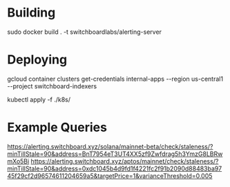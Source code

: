 # Building

sudo docker build . -t switchboardlabs/alerting-server

# Deploying

gcloud container clusters get-credentials internal-apps --region us-central1 --project switchboard-indexers

kubectl apply -f ./k8s/

# Example Queries

https://alerting.switchboard.xyz/solana/mainnet-beta/check/staleness/?minTillStale=90&address=BnT7954eT3UT4XX5zf9Zwfdrag5h3YmzG8LBRwmXo5Bi
https://alerting.switchboard.xyz/aptos/mainnet/check/staleness/?minTillStale=90&address=0xdc1045b4d9fd1f4221fc2f91b2090d88483ba9745f29cf2d96574611204659a5&targetPrice=1&varianceThreshold=0.005
